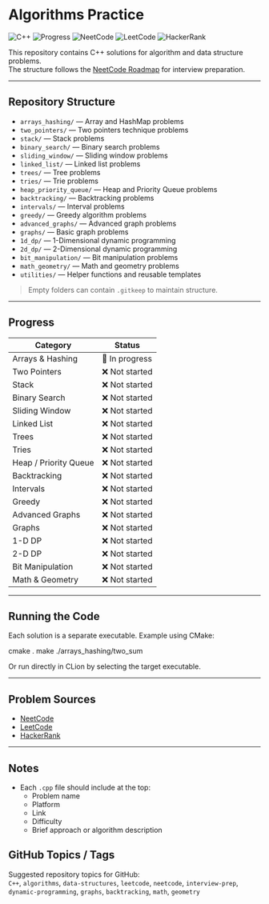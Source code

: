 # Algorithms Practice

![C++](https://img.shields.io/badge/Language-C++-blue)
![Progress](https://img.shields.io/badge/Progress-In%20Progress-yellow)
![NeetCode](https://img.shields.io/badge/Platform-NeetCode-orange)
![LeetCode](https://img.shields.io/badge/Platform-LeetCode-red)
![HackerRank](https://img.shields.io/badge/Platform-HackerRank-green)

This repository contains C++ solutions for algorithm and data structure problems.  
The structure follows the [NeetCode Roadmap](https://neetcode.io/roadmap) for interview preparation.

---

## Repository Structure

- `arrays_hashing/` — Array and HashMap problems
- `two_pointers/` — Two pointers technique problems
- `stack/` — Stack problems
- `binary_search/` — Binary search problems
- `sliding_window/` — Sliding window problems
- `linked_list/` — Linked list problems
- `trees/` — Tree problems
- `tries/` — Trie problems
- `heap_priority_queue/` — Heap and Priority Queue problems
- `backtracking/` — Backtracking problems
- `intervals/` — Interval problems
- `greedy/` — Greedy algorithm problems
- `advanced_graphs/` — Advanced graph problems
- `graphs/` — Basic graph problems
- `1d_dp/` — 1-Dimensional dynamic programming
- `2d_dp/` — 2-Dimensional dynamic programming
- `bit_manipulation/` — Bit manipulation problems
- `math_geometry/` — Math and geometry problems
- `utilities/` — Helper functions and reusable templates

> Empty folders can contain `.gitkeep` to maintain structure.

---

## Progress

| Category                  | Status        |
|---------------------------|--------------|
| Arrays & Hashing          | 🔄 In progress |
| Two Pointers              | ❌ Not started |
| Stack                     | ❌ Not started |
| Binary Search             | ❌ Not started |
| Sliding Window            | ❌ Not started |
| Linked List               | ❌ Not started |
| Trees                     | ❌ Not started |
| Tries                     | ❌ Not started |
| Heap / Priority Queue      | ❌ Not started |
| Backtracking              | ❌ Not started |
| Intervals                 | ❌ Not started |
| Greedy                    | ❌ Not started |
| Advanced Graphs           | ❌ Not started |
| Graphs                    | ❌ Not started |
| 1-D DP                    | ❌ Not started |
| 2-D DP                    | ❌ Not started |
| Bit Manipulation          | ❌ Not started |
| Math & Geometry           | ❌ Not started |

---

## Running the Code

Each solution is a separate executable. Example using CMake:

cmake .
make
./arrays_hashing/two_sum

Or run directly in CLion by selecting the target executable.

---

## Problem Sources

- [NeetCode](https://neetcode.io/)
- [LeetCode](https://leetcode.com/)
- [HackerRank](https://www.hackerrank.com/)

---

## Notes

- Each `.cpp` file should include at the top:
    - Problem name
    - Platform
    - Link
    - Difficulty
    - Brief approach or algorithm description

## GitHub Topics / Tags

Suggested repository topics for GitHub:  
`C++`, `algorithms`, `data-structures`, `leetcode`, `neetcode`, `interview-prep`, `dynamic-programming`, `graphs`, `backtracking`, `math`, `geometry`